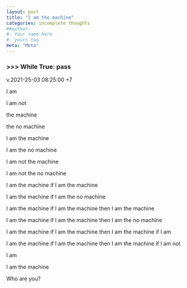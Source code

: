 ```yaml
---
layout: post
title: "I am the machine"
categories: incomplete thoughts
##author:
#- Your name here
#- yours too
meta: "Meta"
---
```



### >>> While True: pass
v.2021-25-03 08:25:00 +7

I am

I am not 



the machine 

the no machine 



I am the machine 

I am the no machine

I am not the machine

I am not the no machine



I am the machine if I am the machine

I am the machine if I am the no machine



I am the machine if I am the machine then I am the machine

I am the machine if I am the machine then I am the no machine 


I am the machine if I am the machine then I am the machine if I am

I am the machine if I am the machine then I am the machine if I am not

I am 


I am the machine 


Who are you?




